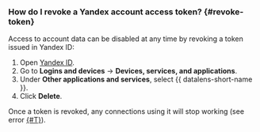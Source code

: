 ### How do I revoke a Yandex account access token? {#revoke-token}

Access to account data can be disabled at any time by revoking a token issued in Yandex ID:

1. Open [Yandex ID](https://passport.yandex.com).
1. Go to **Logins and devices** → **Devices, services, and applications**.
1. Under **Other applications and services**, select {{ datalens-short-name }}.
1. Click **Delete**.

Once a token is revoked, any connections using it will stop working (see error [{#T}](../../datalens/troubleshooting/errors/ERR-DS_API-SOURCE_ACCESS_DENIED-INVALID_TOKEN.md)).

